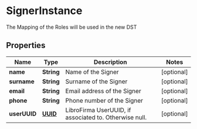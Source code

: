 

# SignerInstance

The Mapping of the Roles will be used in the new DST
## Properties

Name | Type | Description | Notes
------------ | ------------- | ------------- | -------------
**name** | **String** | Name of the Signer |  [optional]
**surname** | **String** | Surname of the Signer |  [optional]
**email** | **String** | Email address of the Signer |  [optional]
**phone** | **String** | Phone number of the Signer |  [optional]
**userUUID** | [**UUID**](UUID.md) | LibroFirma UserUUID, if associated to. Otherwise null. |  [optional]



